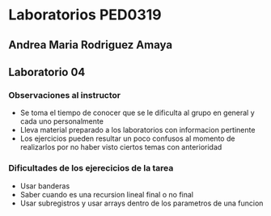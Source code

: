 # Laboratorios PED0319

## Andrea Maria Rodriguez Amaya
## Laboratorio 04

### Observaciones al instructor
* Se toma el tiempo de conocer que se le dificulta al grupo en general y cada uno personalmente
* Lleva material preparado a los laboratorios con informacion pertinente
* Los ejercicios pueden resultar un poco confusos al momento de realizarlos por no haber visto ciertos temas con anterioridad

### Dificultades de los ejerecicios de la tarea
* Usar banderas
* Saber cuando es una recursion lineal final o no final
* Usar subregistros y usar arrays dentro de los parametros de una funcion 
